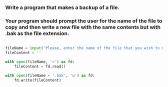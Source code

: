 ### Write a program that makes a backup of a file. 
### Your program should prompt the user for the name of the file to copy and then write a new file with the same contents but with .bak as the file extension.

```python

fileName = input('Please, enter the name of the file that you wish to make .bak file for ')
fileContent = ''

with open(fileName, 'r') as fd:
    fileContent = fd.read()

with open(fileName + '.bak', 'w') as fd:
    fd.write(fileContent)
    
```